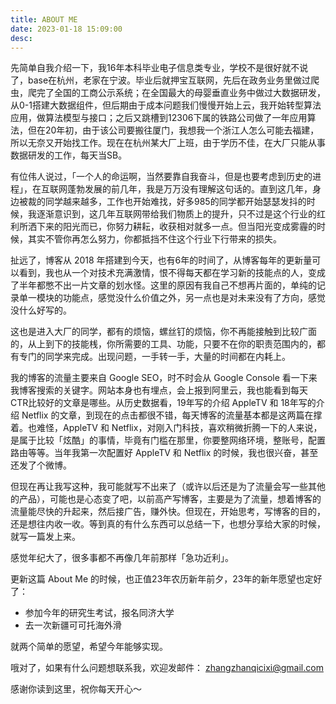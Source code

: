 ```yaml
---
title: ABOUT ME
date: 2023-01-18 15:09:00
desc:
---
```


先简单自我介绍一下，我16年本科毕业电子信息类专业，学校不是很好就不说了，base在杭州，老家在宁波。毕业后就押宝互联网，先后在政务业务里做过爬虫，爬完了全国的工商公示系统；在全国最大的母婴垂直业务中做过大数据研发，从0-1搭建大数据组件，但后期由于成本问题我们慢慢开始上云，我开始转型算法应用，做算法模型与接口；之后又跳槽到12306下属的铁路公司做了一年应用算法，但在20年初，由于该公司要搬往厦门，我想我一个浙江人怎么可能去福建，所以无奈又开始找工作。现在在杭州某大厂上班，由于学历不佳，在大厂只能从事数据研发的工作，每天当SB。

有位伟人说过，「一个人的命运啊，当然要靠自我奋斗，但是也要考虑到历史的进程」，在互联网蓬勃发展的前几年，我是万万没有理解这句话的。直到这几年，身边被裁的同学越来越多，工作也开始难找，好多985的同学都开始瑟瑟发抖的时候，我逐渐意识到，这几年互联网带给我们物质上的提升，只不过是这个行业的红利所洒下来的阳光而已，你努力耕耘，收获相对就多一点。但当阳光变成雾霾的时候，其实不管你再怎么努力，你都抵挡不住这个行业下行带来的损失。

扯远了，博客从 2018 年搭建到今天，也有6年的时间了，从博客每年的更新量可以看到，我也从一个对技术充满激情，恨不得每天都在学习新的技能点的人，变成了半年都憋不出一片文章的划水怪。这里的原因有我自己不想再片面的，单纯的记录单一模块的功能点，感觉没什么价值之外，另一点也是对未来没有了方向，感觉没什么好写的。

这也是进入大厂的同学，都有的烦恼，螺丝钉的烦恼，你不再能接触到比较广面的，从上到下的技能桟，你所需要的工具、功能，只要不在你的职责范围内的，都有专门的同学来完成。出现问题，一手转一手，大量的时间都在内耗上。

我的博客的流量主要来自 Google SEO，时不时会从 Google Console 看一下来我博客搜索的关键字。网站本身也有埋点，会上报到阿里云，我也能看到每天CTR比较好的文章是哪些。从历史数据看，19年写的介绍 AppleTV 和 18年写的介绍 Netflix 的文章，到现在的点击都很不错，每天博客的流量基本都是这两篇在撑着。也难怪，AppleTV 和 Netflix，对刚入门科技，喜欢稍微折腾一下的人来说，是属于比较「炫酷」的事情，毕竟有门槛在那里，你要整网络环境，整账号，配置路由等等。当年我第一次配置好 AppleTV 和 Netflix 的时候，我也很兴奋，甚至还发了个微博。

但现在再让我写这种，我可能就写不出来了（或许以后还是为了流量会写一些其他的产品），可能也是心态变了吧，以前高产写博客，主要是为了流量，想着博客的流量能尽快的升起来，然后接广告，赚外快。但现在，开始思考，写博客的目的，还是想往内收一收。等到真的有什么东西可以总结一下，也想分享给大家的时候，就写一篇发上来。

感觉年纪大了，很多事都不再像几年前那样「急功近利」。

更新这篇 About Me 的时候，也正值23年农历新年前夕，23年的新年愿望也定好了：

- 参加今年的研究生考试，报名同济大学
- 去一次新疆可可托海外滑

就两个简单的愿望，希望今年能够实现。


哦对了，如果有什么问题想联系我，欢迎发邮件：
zhangzhanqicixi@gmail.com


感谢你读到这里，祝你每天开心～

